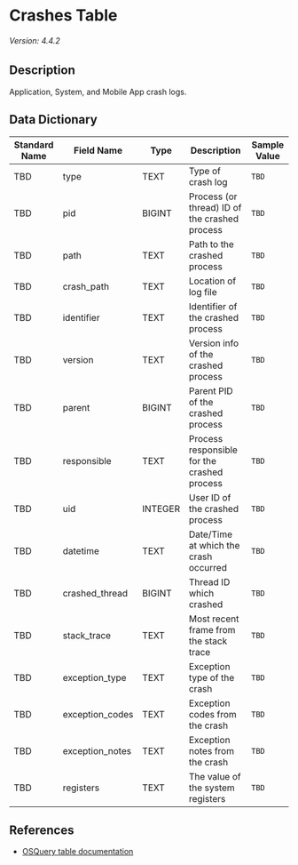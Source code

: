 # Crashes Table
###### Version: 4.4.2

## Description
Application, System, and Mobile App crash logs.

## Data Dictionary
|Standard Name|Field Name|Type|Description|Sample Value|
|---|---|---|---|---|
|TBD|type|TEXT|Type of crash log|`TBD`|
|TBD|pid|BIGINT|Process (or thread) ID of the crashed process|`TBD`|
|TBD|path|TEXT|Path to the crashed process|`TBD`|
|TBD|crash_path|TEXT|Location of log file|`TBD`|
|TBD|identifier|TEXT|Identifier of the crashed process|`TBD`|
|TBD|version|TEXT|Version info of the crashed process|`TBD`|
|TBD|parent|BIGINT|Parent PID of the crashed process|`TBD`|
|TBD|responsible|TEXT|Process responsible for the crashed process|`TBD`|
|TBD|uid|INTEGER|User ID of the crashed process|`TBD`|
|TBD|datetime|TEXT|Date/Time at which the crash occurred|`TBD`|
|TBD|crashed_thread|BIGINT|Thread ID which crashed|`TBD`|
|TBD|stack_trace|TEXT|Most recent frame from the stack trace|`TBD`|
|TBD|exception_type|TEXT|Exception type of the crash|`TBD`|
|TBD|exception_codes|TEXT|Exception codes from the crash|`TBD`|
|TBD|exception_notes|TEXT|Exception notes from the crash|`TBD`|
|TBD|registers|TEXT|The value of the system registers|`TBD`|

## References
* [OSQuery table documentation](https://osquery.io/schema/current#crashes)
